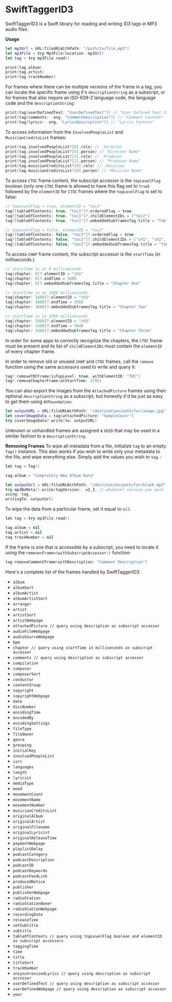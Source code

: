 <!--

 README.md
 SwiftTaggerID3

 Copyright ©2020 Nolaine Crusher. All rights reserved.

 -->

# SwiftTaggerID3

SwiftTaggerID3 is a Swift library for reading and writing ID3 tags in MP3 audio files. 

**Usage**
```swift
let mp3Url = URL(fileURLWithPath: "/path/to/file.mp3")
let mp3File = try Mp3File(location: mp3Url)
let tag = try mp3File.read()

print(tag.album)
print(tag.artist)
print(tag.trackNumber)
```

For frames where there can be multiple versions of the frame in a tag, you can locate the specific frame using it's `descriptionString` as a subscript, or for frames that also require an ISO-639-2 language code, the language code and the `descriptionString`:

```swift
print(tag[userDefinedText: "UserDefinedText"]) // "User Defined Text Content"
print(tag[comments: .eng, "CommentDescription"]) // "Comment Content"
print(tag[lyrics: .eng, "LyricsDescription"]) // "Lyrics Content"
```

To access information from the `InvolvedPeopleList` and `MusicianCreditsList` frames:

```swift
print(tag.involvedPeopleList?[0].role) // .Director
print(tag.involvedPeopleList?[0].person) // "Director Name"
print(tag.involvedPeopleList?[1].role) // .Producer
print(tag.involvedPeopleList?[1].person) // "Producer Name"
print(tag.musicianCreditsList?[0].role) // .Musician
print(tag.musicianCreditsList?[0].person) // "Musician Name"

```

To access `CTOC` frame content, the subscript accessor is the `topLevelFlag` boolean (only one `CTOC` frame is allowed to have this flag set to `true`) followed by the `elementID` for `CTOC` frames where the `topLevelFlag` is set to false:

```swift
// topLevelFlag = true, elementID = "toc1"
tag?[tableOfContents: true, "toc1"]?.orderedFlag = true
tag?[tableOfContents: true, "toc1"]?.childElementIDs = ["toc2"]
tag?[tableOfContents: true, "toc1"]?.embeddedSubframesTag.title = "Table Of Contents (TOP)"

// topLevelFlag = false, elementID = "toc2"
tag?[tableOfContents: false, "toc2"]?.orderedFlag = true
tag?[tableOfContents: false, "toc2"]?.childElementIDs = ["ch1", "ch2", "ch3"]
tag?[tableOfContents: false, "toc2"]?.embeddedSubframesTag.title = "Table Of Contents (SECONDARY)"
```

To access `CHAP` frame content, the subscript accessor is the `startTime` (in milliseconds.)

```swift
// startTime is at 0 milliseconds
tag[chapter: 0]?.elementID = "ch1"
tag[chapter: 0]?.endTime = 1680
tag[chapter: 0]?.embeddedSubframesTag.title = "Chapter One"

// startTime is at 1680 milliseconds
tag[chapter: 1680]?.elementID = "ch2"
tag[chapter: 1680]?.endTime = 3360
tag[chapter: 1680]?.embeddedSubframesTag.title = "Chapter Two"

// startTime is at 3360 milliseconds
tag[chapter: 3360]?.elementID = "ch3"
tag[chapter: 3360]?.endTime = 5040
tag[chapter: 3360]?.embeddedSubframesTag.title = "Chapter Three"
```

In order for some apps to correctly recognize the chapters, the `CTOC` frame must be present and its list of `childElementIDs` must contain the `elementID` of every chapter frame.

In order to remove old or unused `CHAP` and `CTOC` frames, call the `remove` function using the same accessors used to write and query it:

```swift
tag?.removeTOCFrame(isTopLevel: true, withElementID: "TOC")
tag?.removeChapterFrame(atStartTime: 2795)
```



You can also export the images from the `AttachedPicture` frames using their optional `descriptionString` as a subscript, but honestly it'd be just as easy to get them using `AVFoundation`:

```swift
let outputURL = URL(fileURLWithPath: "/destination/path/for/image.jpg")
let coverImageData = tag[attachedPicture: "SampleCover"]
try coverImageData?.write(to: outputURL)
```

Unknown or unhandled frames are assigned a `UUID` that may be used in a similar fashion to a `descriptionString`.

**Removing Frames**
To wipe all metadata from a file, initialize `tag` to an empty `Tag()` instance. This also works if you wish to write only your metadata to the file, and wipe everything else. Simply add the values you wish to `tag`.
:
```swift
let tag = Tag()

tag.album = "Completely New Album Data"

let outputUrl = URL(fileURLWithPath: "/destination/path/for/blank.mp3")
try mp3NoMeta().write(tagVersion: .v2_3, // whatever version you wish
using: tag,
writingTo: outputUrl)
```

To wipe the data from a particular frame, set it equal to `nil`:
```swift
let tag = try mp3File.read()

tag.album = nil
tag.artist = nil
tag.trackNumber = nil
```

If the frame is one that is accessible by a subscript, you need to locate it using the `remove<Frame>(withSubscriptAccessor:)` function:

```swift
tag.removeCommentFrame(withDescription: "Comment Description")
```

Here's a complete list of the frames handled by SwiftTaggerID3:

* `album`
* `albumSort`
* `albumArtist`
* `albumArtistSort`
* `arranger`
* `artist`
* `artistSort`
* `artistWebpage`
* `attachedPicture // query using description as subscript accessor`
* `audioFileWebpage`
* `audioSourceWebpage`
* `bpm`
* `chapter // query using startTime in milliseconds as subscript accessor`
* `comments // query using description as subscript accessor`
* `compilation`
* `composer`
* `composerSort`
* `conductor`
* `contentGroup`
* `copyright`
* `copyrightWebpage`
* `date`
* `discNumber`
* `encodingTime`
* `encodedBy`
* `encodingSettings`
* `fileType`
* `fileOwner`
* `genre`
* `grouping`
* `initialKey`
* `involvedPeopleList`
* `isrc`
* `languages`
* `length`
* `lyricist`
* `mediaType`
* `mood`
* `movementCount`
* `movementName`
* `movementNumber`
* `musicianCreditsList`
* `originalAlbum`
* `originalArtist`
* `originalFilename`
* `originalLyricist`
* `originalReleaseTime`
* `paymentWebpage`
* `playlistDelay`
* `podcastCategory`
* `podcastDescription`
* `podcastID`
* `podcastKeywords`
* `podcastFeedLink`
* `producedNotice`
* `publisher`
* `publisherWebpage`
* `radioStation`
* `radioStationOwner`
* `radioStationWebpage`
* `recordingDate`
* `releaseTime`
* `setSubtitle`
* `subtitle`
* `tableOfContents // query using topLevelFlag boolean and elementID as subscript accessors`
* `taggingTime`
* `time`
* `title`
* `titleSort`
* `trackNumber`
* `unsynchronizedLyrics // query using description as subscript accessor`
* `userDefinedText // query using description as subscript accessor`
* `userDefinedWebpage // query using description as subscript accessor`
* `year`
